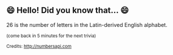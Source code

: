 ## :smile: Hello! Did you know that... :smile:
26 is the number of letters in the Latin-derived English alphabet.

<sup>(come back in 5 minutes for the next trivia)</sup>


<sup>Credits: http://numbersapi.com</sup>
